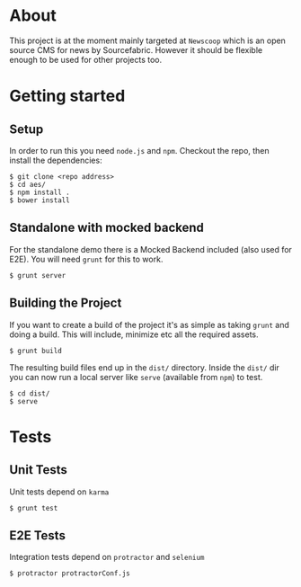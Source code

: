 # About
This project is at the moment mainly targeted at `Newscoop` which is an open source CMS for news by Sourcefabric. However it should be flexible enough to be used for other projects too.

# Getting started
## Setup
In order to run this you need `node.js` and `npm`. Checkout the repo,
then install the dependencies:

    $ git clone <repo address>
    $ cd aes/
    $ npm install .
    $ bower install

## Standalone with mocked backend
For the standalone demo there is a Mocked Backend included (also used for E2E). You will need `grunt` for this to work.

	$ grunt server
	

## Building the Project
If you want to create a build of the project it's as simple as taking `grunt` and doing a build. This will include, minimize etc all the required assets.

	$ grunt build
	
The resulting build files end up in the `dist/` directory.
Inside the `dist/` dir you can now run a local server like `serve` (available from `npm`) to test.

	$ cd dist/
	$ serve

# Tests
## Unit Tests

Unit tests depend on `karma`

	$ grunt test

## E2E Tests

Integration tests depend on `protractor` and `selenium`

    $ protractor protractorConf.js